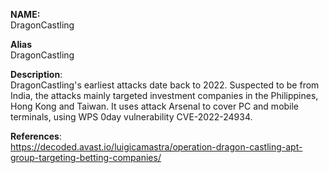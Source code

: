 **NAME:**  
DragonCastling  
  
**Alias**  
DragonCastling  

**Description**:   
DragonCastling's earliest attacks date back to 2022. Suspected to be from India, the attacks mainly targeted investment companies in the Philippines, Hong Kong and Taiwan. It uses attack Arsenal to cover PC and mobile terminals, using WPS 0day vulnerability CVE-2022-24934.

**References**:  
https://decoded.avast.io/luigicamastra/operation-dragon-castling-apt-group-targeting-betting-companies/
